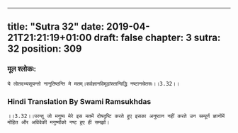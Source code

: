
---
title: "Sutra 32"
date: 2019-04-21T21:21:19+01:00
draft: false
chapter: 3
sutra: 32
position: 309
---
### मूल श्लोकः:
```
ये त्वेतदभ्यसूयन्तो नानुतिष्ठन्ति मे मतम्।सर्वज्ञानविमूढांस्तान्विद्धि नष्टानचेतसः।।3.32।।

```

### Hindi Translation By Swami Ramsukhdas
```
।।3.32।।परन्तु जो मनुष्य मेरे इस मतमें दोषदृष्टि करते हुए इसका अनुष्ठान नहीं करते उन सम्पूर्ण ज्ञानोंमें मोहित और अविवेकी मनुष्योंको नष्ट हुए ही समझो। 

```

